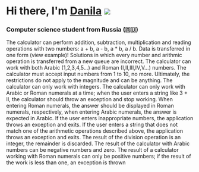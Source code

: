 # Hi there, I'm [Danila](https://daniilshat.ru/) ![](https://github.com/blackcater/blackcater/raw/main/images/Hi.gif) 
### Computer science student from Russia (🇷🇺)

The calculator can perform addition, subtraction, multiplication and reading operations with two numbers: a + b, a - b, a * b, a / b. Data is transferred in one form (view example)! Solutions in which every number and arithmic operation is transferred from a new queue are incorrect.
The calculator can work with both Arabic (1,2,3,4,5...) and Roman (I,II,III,IV,V...) numbers.
The calculator must accept input numbers from 1 to 10, no more. Ultimately, the restrictions do not apply to the magnitude and can be anything.
The calculator can only work with integers.
The calculator can only work with Arabic or Roman numerals at a time; when the user enters a string like 3 + II, the calculator should throw an exception and stop working.
When entering Roman numerals, the answer should be displayed in Roman numerals, respectively, when entering Arabic numerals, the answer is expected in Arabic.
If the user enters inappropriate numbers, the application throws an exception and exits.
If the user enters a string that does not match one of the arithmetic operations described above, the application throws an exception and exits.
The result of the division operation is an integer, the remainder is discarded.
The result of the calculator with Arabic numbers can be negative numbers and zero. The result of a calculator working with Roman numerals can only be positive numbers; if the result of the work is less than one, an exception is thrown
